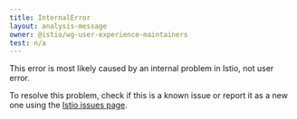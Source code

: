 ```yaml
---
title: InternalError
layout: analysis-message
owner: @istio/wg-user-experience-maintainers
test: n/a
---
```


This error is most likely caused by an internal problem in Istio, not user error.

To resolve this problem, check if this is a known issue or report it as a new one using
the [Istio issues page](https://github.com/istio/istio/issues).
